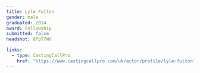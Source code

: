 ```yaml
---
title: Lyle Fulton
gender: male
graduated: 2014
award: Fellowship
submitted: false
headshot: 8PpT7WV

links:
  - type: CastingCallPro
    href: "https://www.castingcallpro.com/uk/actor/profile/lyle-fulton"
---
```


